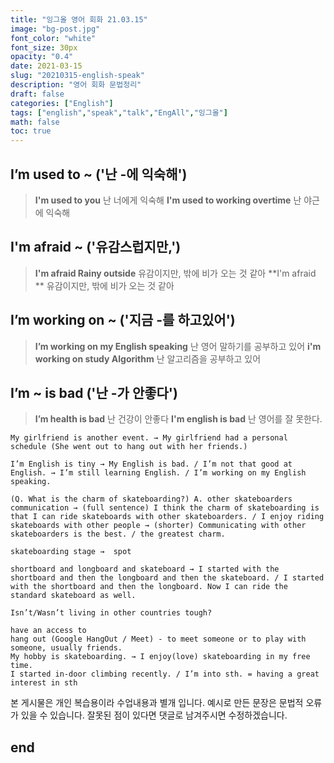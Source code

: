 ```yaml
---
title: "잉그올 영어 회화 21.03.15"
image: "bg-post.jpg"
font_color: "white"
font_size: 30px
opacity: "0.4"
date: 2021-03-15
slug: "20210315-english-speak"
description: "영어 회화 문법정리"
draft: false
categories: ["English"]
tags: ["english","speak","talk","EngAll","잉그올"]
math: false
toc: true
---
```


## 	I’m used to ~ ('난 -에 익숙해')
> **I'm used to you** 난 너에게 익숙해
> **I'm used to working overtime** 난 야근에 익숙해


## 	I'm afraid ~ ('유감스럽지만,')
> **I'm afraid Rainy outside** 유감이지만, 밖에 비가 오는 것 같아
> **I'm afraid ** 유감이지만, 밖에 비가 오는 것 같아



## 	 I’m working on ~ ('지금 -를 하고있어')
> **I’m working on my English speaking** 난 영어 말하기를 공부하고 있어
> **i'm working on study Algorithm** 난 알고리즘을 공부하고 있어

## 	 I’m ~ is bad ('난 -가 안좋다')
> **I’m health is bad** 난 건강이 안좋다
> **I'm english is bad** 난 영어를 잘 못한다.




```
My girlfriend is another event. → My girlfriend had a personal schedule (She went out to hang out with her friends.)

I’m English is tiny → My English is bad. / I’m not that good at English. → I’m still learning English. / I’m working on my English speaking.

(Q. What is the charm of skateboarding?) A. other skateboarders communication → (full sentence) I think the charm of skateboarding is that I can ride skateboards with other skateboarders. / I enjoy riding skateboards with other people → (shorter) Communicating with other skateboarders is the best. / the greatest charm. 

skateboarding stage →  spot

shortboard and longboard and skateboard → I started with the shortboard and then the longboard and then the skateboard. / I started with the shortboard and then the longboard. Now I can ride the standard skateboard as well.

Isn’t/Wasn’t living in other countries tough?

have an access to
hang out (Google HangOut / Meet) - to meet someone or to play with someone, usually friends.
My hobby is skateboarding. → I enjoy(love) skateboarding in my free time.
I started in-door climbing recently. / I’m into sth. = having a great interest in sth

```

본 게시물은 개인 복습용이라 수업내용과 별개 입니다.
예시로 만든 문장은 문법적 오류가 있을 수 있습니다. 
잘못된 점이 있다면 댓글로 남겨주시면 수정하겠습니다. 

## end